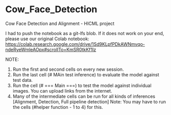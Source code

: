 # Cow_Face_Detection
Cow Face Detection and Alignment - HICML project

I had to push the notebook as a git-lfs blob.
If it does not work on your end, please use our original Colab notebook:
https://colab.research.google.com/drive/1Sd9KLpfPDkAWNmvqo-ndeRyeWmleAOpx#scrollTo=KmSR0tkKf1Iz

NOTE:
1. Run the first and second cells on every new session.
3. Run the last cell (# MAin test inference) to evaluate the model against test data.
4. Run the cell (# === Main ===) to test the model against individual images. You can upload links from the internet.
5. Many of the intermediate cells can be run for all kinds of inferences [Alignment, Detection, Full pipeline detection]
   Note: You may have to run the cells (#helper function - 1 to 4) for this.
